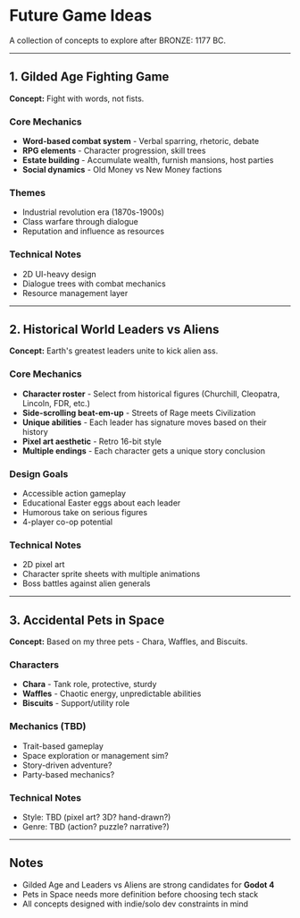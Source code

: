 # Future Game Ideas

A collection of concepts to explore after BRONZE: 1177 BC.

---

## 1. Gilded Age Fighting Game

**Concept:** Fight with words, not fists.

### Core Mechanics
- **Word-based combat system** - Verbal sparring, rhetoric, debate
- **RPG elements** - Character progression, skill trees
- **Estate building** - Accumulate wealth, furnish mansions, host parties
- **Social dynamics** - Old Money vs New Money factions

### Themes
- Industrial revolution era (1870s-1900s)
- Class warfare through dialogue
- Reputation and influence as resources

### Technical Notes
- 2D UI-heavy design
- Dialogue trees with combat mechanics
- Resource management layer

---

## 2. Historical World Leaders vs Aliens

**Concept:** Earth's greatest leaders unite to kick alien ass.

### Core Mechanics
- **Character roster** - Select from historical figures (Churchill, Cleopatra, Lincoln, FDR, etc.)
- **Side-scrolling beat-em-up** - Streets of Rage meets Civilization
- **Unique abilities** - Each leader has signature moves based on their history
- **Pixel art aesthetic** - Retro 16-bit style
- **Multiple endings** - Each character gets a unique story conclusion

### Design Goals
- Accessible action gameplay
- Educational Easter eggs about each leader
- Humorous take on serious figures
- 4-player co-op potential

### Technical Notes
- 2D pixel art
- Character sprite sheets with multiple animations
- Boss battles against alien generals

---

## 3. Accidental Pets in Space

**Concept:** Based on my three pets - Chara, Waffles, and Biscuits.

### Characters
- **Chara** - Tank role, protective, sturdy
- **Waffles** - Chaotic energy, unpredictable abilities
- **Biscuits** - Support/utility role

### Mechanics (TBD)
- Trait-based gameplay
- Space exploration or management sim?
- Story-driven adventure?
- Party-based mechanics?

### Technical Notes
- Style: TBD (pixel art? 3D? hand-drawn?)
- Genre: TBD (action? puzzle? narrative?)

---

## Notes
- Gilded Age and Leaders vs Aliens are strong candidates for **Godot 4**
- Pets in Space needs more definition before choosing tech stack
- All concepts designed with indie/solo dev constraints in mind
